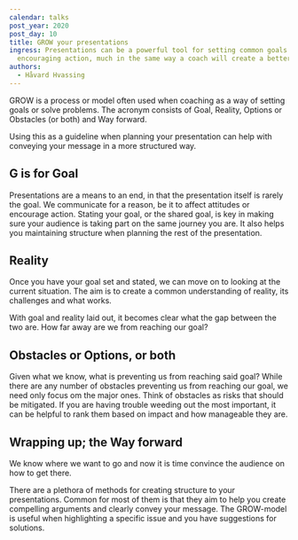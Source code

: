 ```yaml
---
calendar: talks
post_year: 2020
post_day: 10
title: GROW your presentations
ingress: Presentations can be a powerful tool for setting common goals and
  encouraging action, much in the same way a coach will create a better team.
authors:
  - Håvard Hvassing
---
```

GROW is a process or model often used when coaching as a way of setting goals or solve problems. The acronym consists of Goal, Reality, Options or Obstacles (or both) and Way forward. 

Using this as a guideline when planning your presentation can help with conveying your message in a more structured way.

## G is for Goal

Presentations are a means to an end, in that the presentation itself is rarely the goal. We communicate for a reason, be it to affect attitudes or encourage action. Stating your goal, or the shared goal, is key in making sure your audience is taking part on the same journey you are. It also helps you maintaining structure when planning the rest of the presentation. 

## Reality

Once you have your goal set and stated, we can move on to looking at the current situation. The aim is to create a common understanding of reality, its challenges and what works. 

With goal and reality laid out, it becomes clear what the gap between the two are. How far away are we from reaching our goal? 

## Obstacles or Options, or both

Given what we know, what is preventing us from reaching said goal? 
While there are any number of obstacles preventing us from reaching our goal, we need only focus om the major ones. Think of obstacles as risks that should be mitigated. If you are having trouble weeding out the most important, it can be helpful to rank them based on impact and how manageable they are. 

## Wrapping up; the Way forward

We know where we want to go and now it is time convince the audience on how to get there. 

There are a plethora of methods for creating structure to your presentations. Common for most of them is that they aim to help you create compelling arguments and clearly convey your message. The GROW-model is useful when highlighting a specific issue and you have suggestions for solutions.